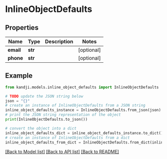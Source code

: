# InlineObjectDefaults


## Properties

Name | Type | Description | Notes
------------ | ------------- | ------------- | -------------
**email** | **str** |  | [optional] 
**phone** | **str** |  | [optional] 

## Example

```python
from kandji.models.inline_object_defaults import InlineObjectDefaults

# TODO update the JSON string below
json = "{}"
# create an instance of InlineObjectDefaults from a JSON string
inline_object_defaults_instance = InlineObjectDefaults.from_json(json)
# print the JSON string representation of the object
print(InlineObjectDefaults.to_json())

# convert the object into a dict
inline_object_defaults_dict = inline_object_defaults_instance.to_dict()
# create an instance of InlineObjectDefaults from a dict
inline_object_defaults_from_dict = InlineObjectDefaults.from_dict(inline_object_defaults_dict)
```
[[Back to Model list]](../README.md#documentation-for-models) [[Back to API list]](../README.md#documentation-for-api-endpoints) [[Back to README]](../README.md)


